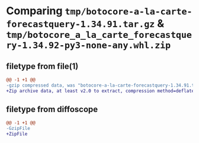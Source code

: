 # Comparing `tmp/botocore-a-la-carte-forecastquery-1.34.91.tar.gz` & `tmp/botocore_a_la_carte_forecastquery-1.34.92-py3-none-any.whl.zip`

## filetype from file(1)

```diff
@@ -1 +1 @@
-gzip compressed data, was "botocore-a-la-carte-forecastquery-1.34.91.tar", last modified: Thu Apr 25 01:03:31 2024, max compression
+Zip archive data, at least v2.0 to extract, compression method=deflate
```

## filetype from diffoscope

```diff
@@ -1 +1 @@
-GzipFile
+ZipFile
```

